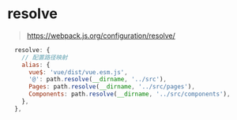 # resolve

> https://webpack.js.org/configuration/resolve/

```js
  resolve: {
    // 配置路径映射
    alias: {
      vue$: 'vue/dist/vue.esm.js',
      '@': path.resolve(__dirname, '../src'),
      Pages: path.resolve(__dirname, '../src/pages'),
      Components: path.resolve(__dirname, '../src/components'),
    },
  },
```
